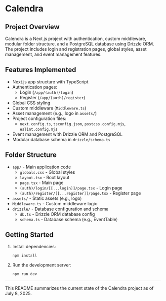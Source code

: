 # Calendra

## Project Overview
Calendra is a Next.js project with authentication, custom middleware, modular folder structure, and a PostgreSQL database using Drizzle ORM. The project includes login and registration pages, global styles, asset management, and event management features.

## Features Implemented
- Next.js app structure with TypeScript
- Authentication pages:
  - Login (`/app/(auth)/login`)
  - Register (`/app/(auth)/register`)
- Global CSS styling
- Custom middleware (`Middleware.ts`)
- Asset management (e.g., logo in `assets/`)
- Project configuration files:
  - `next.config.ts`, `tsconfig.json`, `postcss.config.mjs`, `eslint.config.mjs`
- Event management with Drizzle ORM and PostgreSQL
- Modular database schema in `drizzle/schema.ts`

## Folder Structure
- `app/` - Main application code
  - `globals.css` - Global styles
  - `layout.tsx` - Root layout
  - `page.tsx` - Main page
  - `(auth)/login/[[...login]]/page.tsx` - Login page
  - `(auth)/register/[[...register]]/page.tsx` - Register page
- `assets/` - Static assets (e.g., logo)
- `Middleware.ts` - Custom middleware logic
- `drizzle/` - Database configuration and schema
  - `db.ts` - Drizzle ORM database config
  - `schema.ts` - Database schema (e.g., EventTable)

## Getting Started
1. Install dependencies:
   ```bash
   npm install
   ```
2. Run the development server:
   ```bash
   npm run dev
   ```

---
This README summarizes the current state of the Calendra project as of July 8, 2025.
